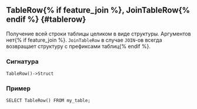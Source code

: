 ## TableRow{% if feature_join %}, JoinTableRow{% endif %} {#tablerow}

Получение всей строки таблицы целиком в виде структуры. Аргументов нет{% if feature_join %}. `JoinTableRow` в случае `JOIN`-ов всегда возвращает структуру с префиксами таблиц{% endif %}.

### Сигнатура

```yql
TableRow()->Struct
```

### Пример

```yql
SELECT TableRow() FROM my_table;
```

